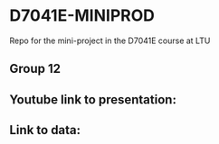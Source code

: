 # D7041E-MINIPROD
Repo for the mini-project in the D7041E course at LTU

## Group 12
## Youtube link to presentation: 
## Link to data: 
